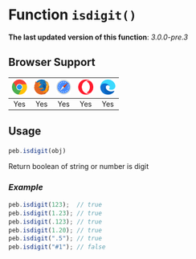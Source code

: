 # Function `isdigit()`
**The last updated version of this function**: *3.0.0-pre.3* 
## Browser Support
| <img src="https://raw.githubusercontent.com/TechPot-Studio/svg-gallery/master/chrome.svg" width="30" /> | <img src="https://raw.githubusercontent.com/TechPot-Studio/svg-gallery/master/firefox.svg" width="30" /> | <img src="https://raw.githubusercontent.com/TechPot-Studio/svg-gallery/master/safari.svg" width="30" /> | <img src="https://raw.githubusercontent.com/TechPot-Studio/svg-gallery/master/opera.svg" width="30" /> | <img src="https://raw.githubusercontent.com/TechPot-Studio/svg-gallery/master/edge.svg" width="30" /> |
| :---: | :---: | :---: | :---: | :---: |
| Yes | Yes | Yes | Yes | Yes |
## Usage
```javascript
peb.isdigit(obj)
```
Return boolean of string or number is digit
### *Example*
```javascript
peb.isdigit(123);  // true
peb.isdigit(1.23); // true
peb.isdigit(.123); // true
peb.isdigit(1.20); // true
peb.isdigit(".5"); // true
peb.isdigit("#1"); // false
```